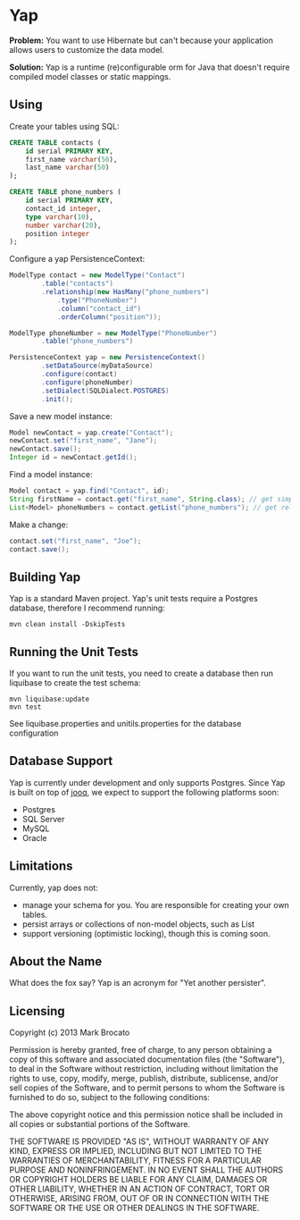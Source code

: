 Yap
===
**Problem:** You want to use Hibernate but can't because your application allows users to customize the data model.

**Solution:** Yap is a runtime (re)configurable orm for Java that doesn't require compiled model classes or static mappings.

Using
-----
Create your tables using SQL:
```sql
CREATE TABLE contacts (
    id serial PRIMARY KEY,
    first_name varchar(50),
    last_name varchar(50)
);

CREATE TABLE phone_numbers (
    id serial PRIMARY KEY,
    contact_id integer,
    type varchar(10),
    number varchar(20),
    position integer
);
```

Configure a yap PersistenceContext:
```java
ModelType contact = new ModelType("Contact")
        .table("contacts")
        .relationship(new HasMany("phone_numbers")
            .type("PhoneNumber")
            .column("contact_id")
            .orderColumn("position"));

ModelType phoneNumber = new ModelType("PhoneNumber")
        .table("phone_numbers")

PersistenceContext yap = new PersistenceContext()
        .setDataSource(myDataSource)
        .configure(contact)
        .configure(phoneNumber)
        .setDialect(SQLDialect.POSTGRES)
        .init();
```

Save a new model instance:
```java
Model newContact = yap.create("Contact");
newContact.set("first_name", "Jane");
newContact.save();
Integer id = newContact.getId();
```

Find a model instance:
```java
Model contact = yap.find("Contact", id);
String firstName = contact.get("first_name", String.class); // get simple property
List<Model> phoneNumbers = contact.getList("phone_numbers"); // get relationship property, lazy-loaded!
```

Make a change:
```java
contact.set("first_name", "Joe");
contact.save();
```

Building Yap
------------
Yap is a standard Maven project.  Yap's unit tests require a Postgres database, therefore I recommend running:

    mvn clean install -DskipTests

Running the Unit Tests
----------------------

If you want to run the unit tests, you need to create a database then run liquibase to create the test schema:

    mvn liquibase:update
    mvn test

See liquibase.properties and unitils.properties for the database configuration

Database Support
----------------
Yap is currently under development and only supports Postgres.  Since Yap is built on top of [jooq](http://www.jooq.org), we expect to support the following platforms soon:

 * Postgres
 * SQL Server
 * MySQL
 * Oracle

Limitations
-----------
Currently, yap does not:

 * manage your schema for you.  You are responsible for creating your own tables.
 * persist arrays or collections of non-model objects, such as List<String>
 * support versioning (optimistic locking), though this is coming soon.

About the Name
--------------
What does the fox say?  Yap is an acronym for "Yet another persister".

Licensing
---------
Copyright (c) 2013 Mark Brocato

Permission is hereby granted, free of charge, to any person obtaining
a copy of this software and associated documentation files (the
"Software"), to deal in the Software without restriction, including
without limitation the rights to use, copy, modify, merge, publish,
distribute, sublicense, and/or sell copies of the Software, and to
permit persons to whom the Software is furnished to do so, subject to
the following conditions:

The above copyright notice and this permission notice shall be
included in all copies or substantial portions of the Software.

THE SOFTWARE IS PROVIDED "AS IS", WITHOUT WARRANTY OF ANY KIND,
EXPRESS OR IMPLIED, INCLUDING BUT NOT LIMITED TO THE WARRANTIES OF
MERCHANTABILITY, FITNESS FOR A PARTICULAR PURPOSE AND
NONINFRINGEMENT. IN NO EVENT SHALL THE AUTHORS OR COPYRIGHT HOLDERS BE
LIABLE FOR ANY CLAIM, DAMAGES OR OTHER LIABILITY, WHETHER IN AN ACTION
OF CONTRACT, TORT OR OTHERWISE, ARISING FROM, OUT OF OR IN CONNECTION
WITH THE SOFTWARE OR THE USE OR OTHER DEALINGS IN THE SOFTWARE.
